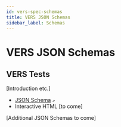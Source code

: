 ```yaml
---
id: vers-spec-schemas
title: VERS JSON Schemas
sidebar_label: Schemas
---
```


# VERS JSON Schemas

## VERS Tests

[Introduction etc.]

- <a href="https://github.com/package-url/vers-spec/blob/main/schemas/vers-test.schema-0.1.json" target="_blank">JSON Schema</a> `↗`
- Interactive HTML [to come]


[Additional JSON Schemas to come]
